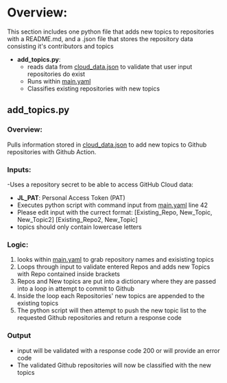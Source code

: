 # Overview:
This section includes one python file that adds new topics to repositories with a README.md, and a .json file that stores the repository data consisting it's contributors and topics

- **add_topics.py**:
  - reads data from [cloud_data.json](https://github.com/lopezjoa/TopicTest/blob/main/cloud_data.json) to validate that user input repositories do exist
  - Runs within [main.yaml](https://github.com/lopezjoa/TopicTest/blob/main/.github/workflows/main.yml)
  - Classifies existing repositories with new topics
 
## add_topics.py

### Overview:
Pulls information stored in [cloud_data.json](https://github.com/lopezjoa/TopicTest/blob/main/cloud_data.json) to add new topics to Github repositories with Github Action.

### Inputs:
-Uses a repository secret to be able to access GitHub Cloud data:
- **JL_PAT**: Personal Access Token (PAT)
- Executes python script with command input from [main.yaml](https://github.com/lopezjoa/TopicTest/blob/main/.github/workflows/main.yml) line 42
- Please edit input with the currect format: [Existing_Repo, New_Topic, New_Topic2] [Existing_Repo2, New_Topic]
- topics should only contain lowercase letters
  
### Logic:
  1. looks within [main.yaml](https://github.com/lopezjoa/TopicTest/blob/main/.github/workflows/main.yml) to grab repository names and exisisting topics
  2. Loops through input to validate entered Repos and adds new Topics with Repo contained inside brackets
  3. Repos and New topics are put into a dictionary where they are passed into a loop in attempt to commit to Github
  4. Inside the loop each Repositories' new topics are appended to the existing topics
  5. The python script will then attempt to push the new topic list to the requested Github repositories and return a response code 
### Output
  - input will be validated with a response code 200 or will provide an error code
  - The validated Github repositories will now be classified with the new topics
